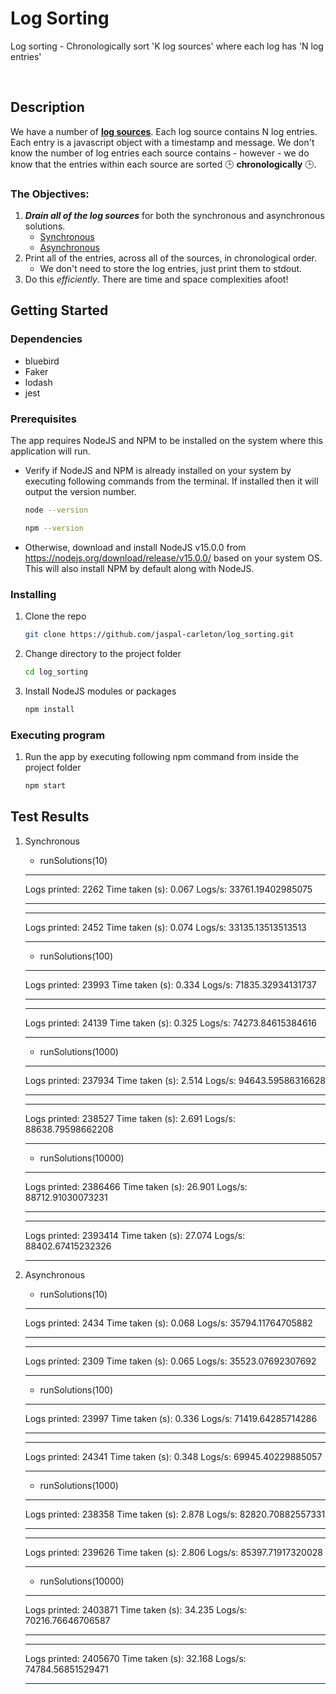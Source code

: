 # Log Sorting
Log sorting - Chronologically sort 'K log sources' where each log has 'N log entries'

<br>

## Description

We have a number of [**log sources**](https://github.com/jaspal-carleton/log_sorting/blob/master/lib/log-source.js).  Each log source contains N log entries.  Each entry is a javascript object with a timestamp and message.  We don't know the number of log entries each source contains - however - we do know that the entries within each source are sorted 🕒 **chronologically** 🕒.

### The Objectives:
1. ***Drain all of the log sources*** for both the synchronous and asynchronous solutions.
    - [Synchronous](https://github.com/jaspal-singh/log_sorting/lib/log-source.js#L37)
    - [Asynchronous](https://github.com/jaspal-singh/log_sorting/lib/log-source.js#L45)
1. Print all of the entries, across all of the sources, in chronological order.
    - We don't need to store the log entries, just print them to stdout.
1. Do this *efficiently*. There are time and space complexities afoot!

## Getting Started

### Dependencies

* bluebird
* Faker
* lodash
* jest

### Prerequisites

The app requires NodeJS and NPM to be installed on the system where this application will run.

* Verify if NodeJS and NPM is already installed on your system by executing following commands from the terminal. If installed then it will output the version number.

  ```sh
  node --version
  ```

  ```sh
  npm --version
  ```

* Otherwise, download and install NodeJS v15.0.0 from https://nodejs.org/download/release/v15.0.0/ based on your system OS. This will also install NPM by default along with NodeJS.

### Installing

1. Clone the repo
   ```sh
   git clone https://github.com/jaspal-carleton/log_sorting.git
   ```
2. Change directory to the project folder
   ```sh
   cd log_sorting
   ```
3. Install NodeJS modules or packages
   ```sh
   npm install
   ```

### Executing program

1. Run the app by executing following npm command from inside the project folder
   ```sh
   npm start
   ```

## Test Results

1. Synchronous
    - runSolutions(10)
    ***********************************
    Logs printed:		 2262
    Time taken (s):		 0.067
    Logs/s:			 33761.19402985075
    ***********************************
    ***********************************
    Logs printed:		 2452
    Time taken (s):		 0.074
    Logs/s:			 33135.13513513513
    ***********************************

    - runSolutions(100)
    ***********************************
    Logs printed:		 23993
    Time taken (s):		 0.334
    Logs/s:			 71835.32934131737
    ***********************************
    ***********************************
    Logs printed:		 24139
    Time taken (s):		 0.325
    Logs/s:			 74273.84615384616
    ***********************************

    - runSolutions(1000)
    ***********************************
    Logs printed:		 237934
    Time taken (s):		 2.514
    Logs/s:			 94643.59586316628
    ***********************************
    ***********************************
    Logs printed:		 238527
    Time taken (s):		 2.691
    Logs/s:			 88638.79598662208
    ***********************************

    - runSolutions(10000)
    ***********************************
    Logs printed:		 2386466
    Time taken (s):		 26.901
    Logs/s:			 88712.91030073231
    ***********************************
    ***********************************
    Logs printed:		 2393414
    Time taken (s):		 27.074
    Logs/s:			 88402.67415232326
    ***********************************

1. Asynchronous
    - runSolutions(10)
    ***********************************
    Logs printed:		 2434
    Time taken (s):		 0.068
    Logs/s:			 35794.11764705882
    ***********************************
    ***********************************
    Logs printed:		 2309
    Time taken (s):		 0.065
    Logs/s:			 35523.07692307692
    ***********************************

    - runSolutions(100)
    ***********************************
    Logs printed:		 23997
    Time taken (s):		 0.336
    Logs/s:			 71419.64285714286
    ***********************************
    ***********************************
    Logs printed:		 24341
    Time taken (s):		 0.348
    Logs/s:			 69945.40229885057
    ***********************************

    - runSolutions(1000)
    ***********************************
    Logs printed:		 238358
    Time taken (s):		 2.878
    Logs/s:			 82820.70882557331
    ***********************************
    ***********************************
    Logs printed:		 239626
    Time taken (s):		 2.806
    Logs/s:			 85397.71917320028
    ***********************************

    - runSolutions(10000)
    ***********************************
    Logs printed:		 2403871
    Time taken (s):		 34.235
    Logs/s:			 70216.76646706587
    ***********************************
    ***********************************
    Logs printed:		 2405670
    Time taken (s):		 32.168
    Logs/s:			 74784.56851529471
    ***********************************


